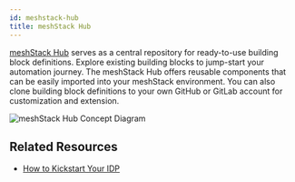 ```yaml
---
id: meshstack-hub
title: meshStack Hub
---
```


[meshStack Hub](https://hub.meshcloud.io/all) serves as a central repository for ready-to-use building block definitions. Explore existing building blocks to jump-start your automation journey. The meshStack Hub offers reusable components that can be easily imported into your meshStack environment. You can also clone building block definitions to your own GitHub or GitLab account for customization and extension.

![meshStack Hub Concept Diagram](/assets/new_concept/concept_meshStack_Hub.png)

## Related Resources

- [How to Kickstart Your IDP](guides/core/how-to-kickstart-your-IDP.md)